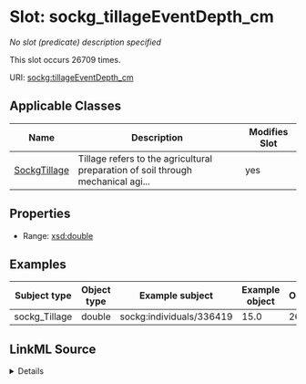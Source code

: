 

# Slot: sockg_tillageEventDepth_cm


_No slot (predicate) description specified_






This slot occurs 26709 times.


URI: [sockg:tillageEventDepth_cm](https://idir.uta.edu/sockg-ontology/docs/tillageEventDepth_cm)



<!-- no inheritance hierarchy -->





## Applicable Classes

| Name | Description | Modifies Slot |
| --- | --- | --- |
| [SockgTillage](../classes/SockgTillage.md) | Tillage refers to the agricultural preparation of soil through mechanical agi... |  yes  |







## Properties

* Range: [xsd:double](http://www.w3.org/2001/XMLSchema#double)






## Examples

| Subject type | Object type | Example subject | Example object | Occurrences |
| --- | --- | --- | --- | --- |
| sockg_Tillage | double | sockg:individuals/336419 | 15.0 | 26709 |




## LinkML Source

<details>

```yaml
name: sockg_tillageEventDepth_cm
annotations:
  count:
    tag: count
    value: 26709
description: No slot (predicate) description specified
examples:
- object:
    example_object: '15.0'
    example_object_type: double
    example_predicate: sockg:tillageEventDepth_cm
    example_subject: sockg:individuals/336419
    example_subject_type: sockg_Tillage
from_schema: soc-kg
rank: 1000
slot_uri: sockg:tillageEventDepth_cm
alias: sockg_tillageEventDepth_cm
domain_of:
- sockg_Tillage
range: double

```
</details>